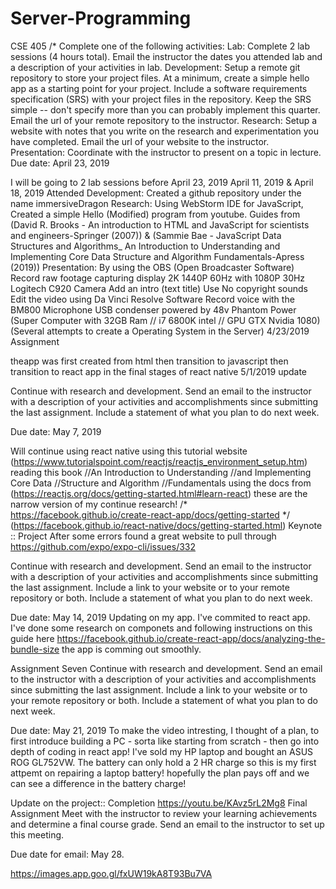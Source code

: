 # Server-Programming
CSE 405
/*
Complete one of the following activities:
Lab: Complete 2 lab sessions (4 hours total). Email the instructor the dates you attended lab and a description of your activities in lab.
Development: Setup a remote git repository to store your project files. At a minimum, create a simple hello app as a starting point for
your project. Include a software requirements specification (SRS) with your project files in the repository. Keep the SRS simple -- 
don't specify more than you can probably implement this quarter. Email the url of your remote repository to the instructor.
Research: Setup a website with notes that you write on the research and experimentation you have completed. Email the url of your 
website to the instructor.
Presentation: Coordinate with the instructor to present on a topic in lecture.
Due date: April 23, 2019

I will be going to 2 lab sessions before April 23, 2019
April 11, 2019 & April 18, 2019 Attended
Development: Created a github repository under the name immersiveDragon
Research: Using WebStorm IDE for JavaScript, Created a simple Hello (Modified) program from youtube. Guides from 
(David R. Brooks - An introduction to HTML and JavaScript for scientists and engineers-Springer (2007))
& (Sammie Bae - JavaScript Data Structures and Algorithms_ An Introduction to Understanding and Implementing Core Data Structure 
and Algorithm Fundamentals-Apress (2019))
Presentation: By using the OBS (Open Broadcaster Software)
Record raw footage capturing display 2K 1440P 60Hz with 1080P 30Hz Logitech C920 Camera
Add an intro (text title)
Use No copyright sounds
Edit the video using Da Vinci Resolve Software
Record voice with the BM800 Microphone USB condenser powered by 48v Phantom Power
(Super Computer with 32GB Ram // i7 6800K intel // GPU GTX Nvidia 1080)
(Several attempts to create a Operating System in the Server)
4/23/2019 Assignment

theapp was first created from html
then transition to javascript
then transition to react app
in the final stages of react native
5/1/2019 update

Continue with research and development. Send an email to the instructor with a description of your activities and accomplishments since submitting the last assignment. Include a statement of what you plan to do next week.

Due date: May 7, 2019

Will continue using react native
using this tutorial website (https://www.tutorialspoint.com/reactjs/reactjs_environment_setup.htm)
reading this book 
//An Introduction to Understanding
//and Implementing Core Data
//Structure and Algorithm
//Fundamentals
using the docs from (https://reactjs.org/docs/getting-started.html#learn-react)
these are the narrow version of my continue research!
/* https://facebook.github.io/create-react-app/docs/getting-started  */
(https://facebook.github.io/react-native/docs/getting-started.html) Keynote :: Project
After some errors found a great website to pull through
https://github.com/expo/expo-cli/issues/332

Continue with research and development. Send an email to the instructor with a description of your activities and accomplishments since submitting the last assignment. Include a link to your website or to your remote repository or both. Include a statement of what you plan to do next week.

Due date: May 14, 2019
Updating on my app. I've commited to react app. I've done some research on componets and following instructions on this guide here 
https://facebook.github.io/create-react-app/docs/analyzing-the-bundle-size the app is comming out smoothly.

Assignment Seven
Continue with research and development. Send an email to the instructor with a description of your activities and accomplishments since submitting the last assignment. Include a link to your website or to your remote repository or both. Include a statement of what you plan to do next week.

Due date: May 21, 2019
To make the video intresting, I thought of a plan, to first introduce building a PC - sorta like starting from scratch - then go into depth of coding in react app! I've sold my HP laptop and bought an ASUS ROG GL752VW. The battery can only hold a 2 HR charge so this is my first attpemt on repairing a laptop battery! hopefully the plan pays off and we can see a difference in the battery charge!

Update on the project::
Completion https://youtu.be/KAvz5rL2Mg8
Final Assignment
Meet with the instructor to review your learning achievements and determine a final course grade. Send an email to the instructor to set up this meeting.

Due date for email: May 28.

https://images.app.goo.gl/fxUW19kA8T93Bu7VA

